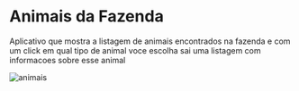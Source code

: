 # Animais da Fazenda

Aplicativo que mostra a listagem de animais encontrados na fazenda
e com um click em qual tipo de animal voce escolha
sai uma listagem com informacoes sobre esse animal

![animais](http://ap.imagensbrasil.org/images/2018/01/17/animais.jpg)
